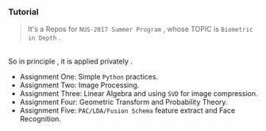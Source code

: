 ### Tutorial

> It's a Repos for `NUS-2017 Summer Program` , whose TOPIC is `Biometric in Depth` .
 <br>
  So in principle , it is applied privately .
   
   
- Assignment One: Simple `Python` practices.
- Assignment Two: Image Processing. 
- Assignment Three: Linear Algebra and using `SVD` for image compression.
- Assignment Four: Geometric Transform and Probability Theory.
- Assignment Five: `PAC/LDA/Fusion Schema` feature extract and Face Recognition.
